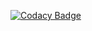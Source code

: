 [![Codacy Badge](https://app.codacy.com/project/badge/Grade/c66919cfa6e948e79c6b546a2510a859)](https://www.codacy.com/gh/Deba2301/M1_Project_Application/dashboard?utm_source=github.com&amp;utm_medium=referral&amp;utm_content=Deba2301/M1_Project_Application&amp;utm_campaign=Badge_Grade)

